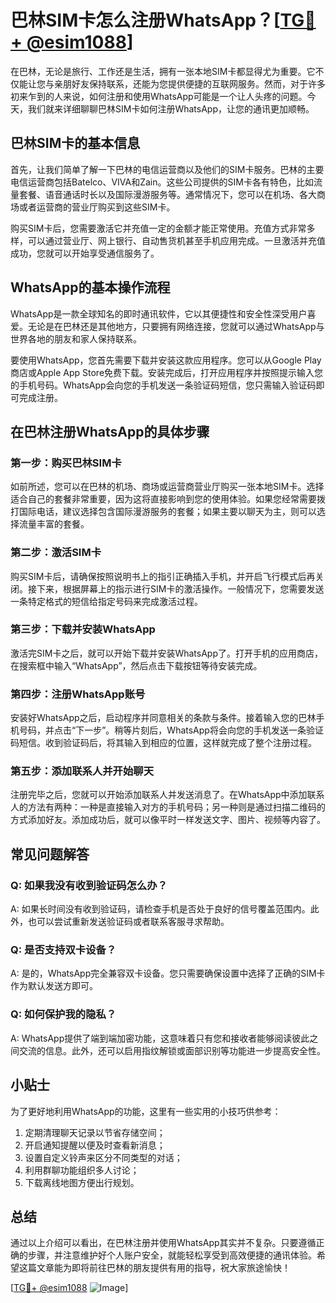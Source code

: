 # 巴林SIM卡怎么注册WhatsApp？[[TG💪+ @esim1088](https://t.me/s/esim1088)]

在巴林，无论是旅行、工作还是生活，拥有一张本地SIM卡都显得尤为重要。它不仅能让您与亲朋好友保持联系，还能为您提供便捷的互联网服务。然而，对于许多初来乍到的人来说，如何注册和使用WhatsApp可能是一个让人头疼的问题。今天，我们就来详细聊聊巴林SIM卡如何注册WhatsApp，让您的通讯更加顺畅。

## 巴林SIM卡的基本信息

首先，让我们简单了解一下巴林的电信运营商以及他们的SIM卡服务。巴林的主要电信运营商包括Batelco、VIVA和Zain。这些公司提供的SIM卡各有特色，比如流量套餐、语音通话时长以及国际漫游服务等。通常情况下，您可以在机场、各大商场或者运营商的营业厅购买到这些SIM卡。

购买SIM卡后，您需要激活它并充值一定的金额才能正常使用。充值方式非常多样，可以通过营业厅、网上银行、自动售货机甚至手机应用完成。一旦激活并充值成功，您就可以开始享受通信服务了。

## WhatsApp的基本操作流程

WhatsApp是一款全球知名的即时通讯软件，它以其便捷性和安全性深受用户喜爱。无论是在巴林还是其他地方，只要拥有网络连接，您就可以通过WhatsApp与世界各地的朋友和家人保持联系。

要使用WhatsApp，您首先需要下载并安装这款应用程序。您可以从Google Play商店或Apple App Store免费下载。安装完成后，打开应用程序并按照提示输入您的手机号码。WhatsApp会向您的手机发送一条验证码短信，您只需输入验证码即可完成注册。

## 在巴林注册WhatsApp的具体步骤

### 第一步：购买巴林SIM卡

如前所述，您可以在巴林的机场、商场或运营商营业厅购买一张本地SIM卡。选择适合自己的套餐非常重要，因为这将直接影响到您的使用体验。如果您经常需要拨打国际电话，建议选择包含国际漫游服务的套餐；如果主要以聊天为主，则可以选择流量丰富的套餐。

### 第二步：激活SIM卡

购买SIM卡后，请确保按照说明书上的指引正确插入手机，并开启飞行模式后再关闭。接下来，根据屏幕上的指示进行SIM卡的激活操作。一般情况下，您需要发送一条特定格式的短信给指定号码来完成激活过程。

### 第三步：下载并安装WhatsApp

激活完SIM卡之后，就可以开始下载并安装WhatsApp了。打开手机的应用商店，在搜索框中输入“WhatsApp”，然后点击下载按钮等待安装完成。

### 第四步：注册WhatsApp账号

安装好WhatsApp之后，启动程序并同意相关的条款与条件。接着输入您的巴林手机号码，并点击“下一步”。稍等片刻后，WhatsApp将会向您的手机发送一条验证码短信。收到验证码后，将其输入到相应的位置，这样就完成了整个注册过程。

### 第五步：添加联系人并开始聊天

注册完毕之后，您就可以开始添加联系人并发送消息了。在WhatsApp中添加联系人的方法有两种：一种是直接输入对方的手机号码；另一种则是通过扫描二维码的方式添加好友。添加成功后，就可以像平时一样发送文字、图片、视频等内容了。

## 常见问题解答

### Q: 如果我没有收到验证码怎么办？
A: 如果长时间没有收到验证码，请检查手机是否处于良好的信号覆盖范围内。此外，也可以尝试重新发送验证码或者联系客服寻求帮助。

### Q: 是否支持双卡设备？
A: 是的，WhatsApp完全兼容双卡设备。您只需要确保设置中选择了正确的SIM卡作为默认发送方即可。

### Q: 如何保护我的隐私？
A: WhatsApp提供了端到端加密功能，这意味着只有您和接收者能够阅读彼此之间交流的信息。此外，还可以启用指纹解锁或面部识别等功能进一步提高安全性。

## 小贴士

为了更好地利用WhatsApp的功能，这里有一些实用的小技巧供参考：

1. 定期清理聊天记录以节省存储空间；
2. 开启通知提醒以便及时查看新消息；
3. 设置自定义铃声来区分不同类型的对话；
4. 利用群聊功能组织多人讨论；
5. 下载离线地图方便出行规划。

## 总结

通过以上介绍可以看出，在巴林注册并使用WhatsApp其实并不复杂。只要遵循正确的步骤，并注意维护好个人账户安全，就能轻松享受到高效便捷的通讯体验。希望这篇文章能为即将前往巴林的朋友提供有用的指导，祝大家旅途愉快！

[[TG💪+ @esim1088](https://t.me/s/esim1088) ![Image](https://i.postimg.cc/4NQfJmqS/Snipaste-2025-05-13-00-14-12.png)]